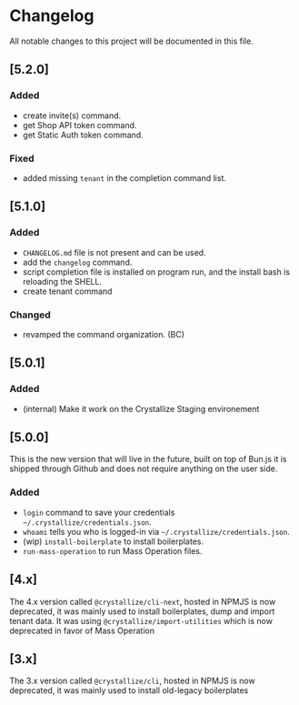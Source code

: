 # Changelog

All notable changes to this project will be documented in this file.

## [5.2.0]

### Added

- create invite(s) command.
- get Shop API token command.
- get Static Auth token command.

### Fixed

- added missing `tenant` in the completion command list.

## [5.1.0]

### Added

- `CHANGELOG.md` file is not present and can be used.
- add the `changelog` command.
- script completion file is installed on program run, and the install bash is reloading the SHELL.
- create tenant command

### Changed

- revamped the command organization. (BC)

## [5.0.1]

### Added

- (internal) Make it work on the Crystallize Staging environement

## [5.0.0]

This is the new version that will live in the future, built on top of Bun.js it is shipped through Github and does not require anything on the user side.

### Added

- `login` command to save your credentials `~/.crystallize/credentials.json`.
- `whoami` tells you who is logged-in via `~/.crystallize/credentials.json`.
- (wip) `install-boilerplate` to install boilerplates.
- `run-mass-operation` to run Mass Operation files.

## [4.x]

The 4.x version called `@crystallize/cli-next`, hosted in NPMJS is now deprecated, it was mainly used to install boilerplates, dump and import
tenant data. It was using `@crystallize/import-utilities` which is now deprecated in favor of Mass Operation

## [3.x]

The 3.x version called `@crystallize/cli`, hosted in NPMJS is now deprecated, it was mainly used to install old-legacy boilerplates
